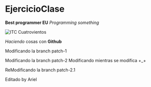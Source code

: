 # EjercicioClase

**Best programmer EU** _Programming something_

![ITC Cuatrovientos](http://www.cuatrovientos.org/images/logo2.png)

_Haciendo_ cosas con **Github**

Modificando la branch patch-1

Modificando la branch patch-2
Modificando mientras se modifica +_+

ReModificando la branch patch-2.1


Editado by Ariel
